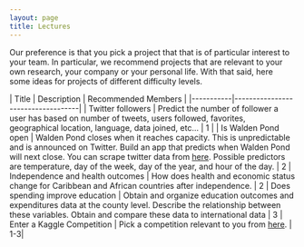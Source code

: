```yaml
---
layout: page
title: Lectures
---
```


Our preference is that you pick a project that that is of particular
interest to your team. In particular, we recommend projects that are relevant to your own research, your company or your personal life. With that said, here some ideas for projects of different difficulty levels.


| Title | Description |  Recommended Members |
|-----------|-----------------------------------|
| Twitter followers | Predict the number of follower a user has based on number of tweets, users followed, favorites, geographical location, language, data joined, etc... |  1 |
| Is Walden Pond open |  Walden Pond closes when it reaches capacity. This is unpredictable and is announced on Twitter. Build an app that predicts when Walden Pond will next close. You can scrape
twitter data from [here](https://twitter.com/waldenpondstate).  Possible predictors are temperature, day of the week, day of the year, and hour of the day. | 2 | 
Independence and health outcomes | How does health and economic status change for Caribbean and African countries after independence. | 2 |
Does spending improve education | Obtain and organize education outcomes and expenditures data at the county level. Describe the relationship between these variables. Obtain and compare these data to international data | 3 |
Enter a Kaggle Competition | Pick a competition relevant to you from [here](https://www.kaggle.com/competitions). | 1-3|

